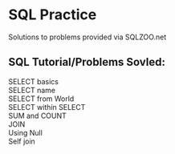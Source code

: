 # SQL Practice
 Solutions to problems provided via SQLZOO.net

## SQL Tutorial/Problems Sovled:
SELECT basics  
SELECT name  
SELECT from World  
SELECT within SELECT  
SUM and COUNT  
JOIN  
Using Null  
Self join  
